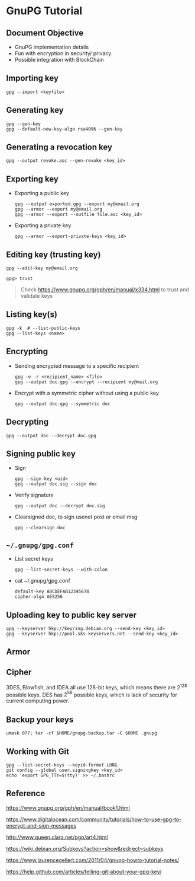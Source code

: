 # GnuPG Tutorial

## Document Objective
- GnuPG implementation details
- Fun with encryption in security/ privacy
- Possible integration with BlockChain

## Importing key

```
gpg --import <keyfile>
```

## Generating key

```
gpg --gen-key
gpg --default-new-key-algo rsa4096 --gen-key
```

## Generating a revocation key

```
gpg --output revoke.asc --gen-revoke <key_id>
```

## Exporting key

- Exporting a public key

  ```
  gpg --output exported.gpg --export my@email.org
  gpg --armor --export my@email.org
  gpg --armor --export --outfile file.asc <key_id>
  ```

- Exporting a private key

  ```
  gpg --armor --export-private-keys <key_id>
  ```

## Editing key (trusting key)

```
gpg --edit-key my@email.org

gpg> trust
```

> Check https://www.gnupg.org/gph/en/manual/x334.html to trust and validate keys

## Listing key(s)

```
gpg -k  # --list-public-keys
gpg --list-keys <name>
```

## Encrypting

- Sending encrypted message to a specific recipient

  ```
  gpg -e -r <recipient_name> <file>
  gpg --output doc.gpg --encrypt --recipient my@mail.org
  ```
- Encrypt with a symmetric cipher without using a public key

  ```
  gpg --output doc.gpg --symmetric doc
  ```

## Decrypting

```
gpg --output doc --decrypt doc.gpg
```

## Signing public key

- Sign

  ```
  gpg --sign-key <uid>
  gpg --output doc.sig --sign doc
  ```

- Verify signature
  ```
  gpg --output doc --decrypt doc.sig
  ```

- Clearsigned doc, to sign usenet post or email msg
  ```
  gpg --clearsign doc
  ```

<!--
## Licensing key
-->

## ```~/.gnupg/gpg.conf```

- List secret keys
  ```
  gpg --list-secret-keys --with-colon
  ```

- cat ~/.gnupg/gpg.conf
  ```
  default-key ABCDEFAB12345678
  cipher-algo AES256
  ```

## Uploading key to public key server

```
gpg --keyserver hkp://keyring.debian.org --send-key <key_id>
gpg --keyserver hkp://pool.sks-keyservers.net --send-key <key_id>
```

## Armor

## Cipher

3DES, Blowfish, and IDEA all use 128-bit keys, which means there are $2^{128}$ possible keys. DES has $2^{56}$ possible keys, which is lack of security for current computing power.

## Backup your keys

```
umask 077; tar -cf $HOME/gnupg-backup.tar -C $HOME .gnupg
```

## Working with Git

```
gpg --list-secret-keys --keyid-format LONG
git config --global user.signingkey <key_id>
echo 'export GPG_TTY=$(tty)' >> ~/.bashrc
```

## Reference

https://www.gnupg.org/gph/en/manual/book1.html

https://www.digitalocean.com/community/tutorials/how-to-use-gpg-to-encrypt-and-sign-messages

http://www.queen.clara.net/pgp/art4.html

https://wiki.debian.org/Subkeys?action=show&redirect=subkeys

https://www.laurencegellert.com/2011/04/gnupg-howto-tutorial-notes/

https://help.github.com/articles/telling-git-about-your-gpg-key/
